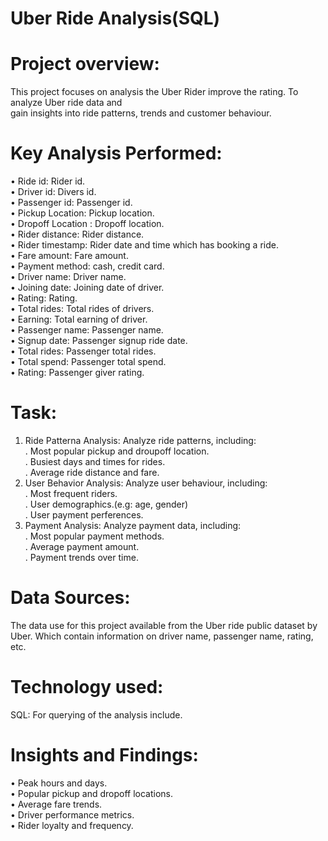 <h1>Uber Ride Analysis(SQL)</h1>

<h1>Project overview:</h1>

This project focuses on  analysis the Uber Rider improve the rating. To analyze Uber ride data and<br>
gain insights into ride patterns, trends and customer behaviour.<br>

<h1>Key Analysis Performed:</h1>

•	Ride id: Rider id.<br>
•	Driver id: Divers id.<br>
•	Passenger id: Passenger id.<br>
•	Pickup Location: Pickup location.<br>
•	Dropoff Location : Dropoff location.<br>
•	Rider distance: Rider distance.<br>
•	Rider timestamp: Rider date and time which has booking a ride.<br>
•	Fare amount: Fare amount.<br>
•	Payment method: cash, credit card.<br>
•	Driver name: Driver name.<br>
•	Joining date: Joining date of driver.<br>
•	Rating: Rating.<br>
•	Total rides: Total rides of drivers.<br>
•	Earning: Total earning of driver.<br>
•	Passenger name: Passenger name.<br>
•	Signup date: Passenger signup  ride date.<br>
•	Total rides: Passenger total rides.<br>
•	Total spend: Passenger total spend.<br>
•	Rating: Passenger giver rating.<br>

<h1> Task:</h1>

1) Ride Patterna Analysis: Analyze ride patterns, including:<br>
   . Most popular pickup and droupoff location.<br>
   . Busiest days and times for rides.<br>
   . Average ride distance and fare.<br>
2) User Behavior Analysis: Analyze user behaviour, including:<br>
   . Most frequent riders.<br>
   . User demographics.(e.g: age, gender)<br>
   . User payment perferences.<br>
3) Payment Analysis: Analyze payment data, including:<br>
   . Most popular payment methods.<br>
   . Average payment amount.<br>
   . Payment trends over time.<br>        

<h1>Data Sources:</h1>

The data use for this project available from the Uber ride public dataset by Uber. Which  contain information on driver name, passenger name, rating, etc.<br>


<h1>Technology used:</h1>

SQL: For querying of the analysis include.<br>

<h1>Insights and Findings:</h1>

•	Peak hours and days.<br>
•	Popular pickup and dropoff locations.<br>
•	Average fare trends.<br>
•	Driver performance metrics.<br>
•	Rider loyalty and frequency.<br>

